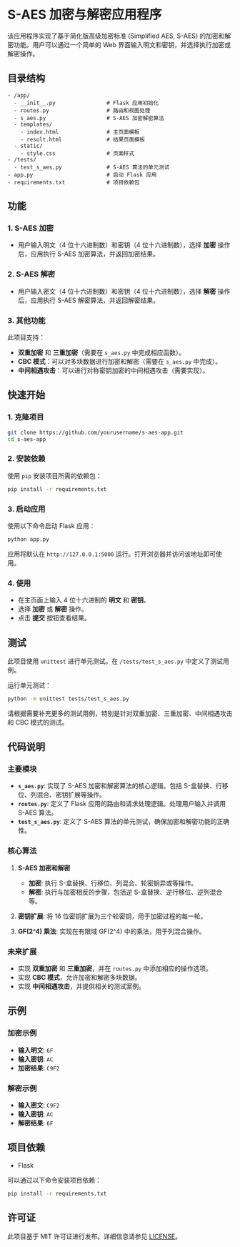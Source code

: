 # S-AES 加密与解密应用程序

该应用程序实现了基于简化版高级加密标准 (Simplified AES, S-AES) 的加密和解密功能。用户可以通过一个简单的 Web 界面输入明文和密钥，并选择执行加密或解密操作。

## 目录结构

```plaintext
- /app/
  - __init__.py                # Flask 应用初始化
  - routes.py                  # 路由和视图处理
  - s_aes.py                   # S-AES 加密解密算法
  - templates/
    - index.html               # 主页面模板
    - result.html              # 结果页面模板
  - static/
    - style.css                # 页面样式
- /tests/
  - test_s_aes.py              # S-AES 算法的单元测试
- app.py                       # 启动 Flask 应用
- requirements.txt             # 项目依赖包
```

## 功能

### 1. S-AES 加密
- 用户输入明文（4 位十六进制数）和密钥（4 位十六进制数），选择 **加密** 操作后，应用执行 S-AES 加密算法，并返回加密结果。

### 2. S-AES 解密
- 用户输入密文（4 位十六进制数）和密钥（4 位十六进制数），选择 **解密** 操作后，应用执行 S-AES 解密算法，并返回解密结果。

### 3. 其他功能
此项目支持：
- **双重加密** 和 **三重加密**（需要在 `s_aes.py` 中完成相应函数）。
- **CBC 模式**：可以对多块数据进行加密和解密（需要在 `s_aes.py` 中完成）。
- **中间相遇攻击**：可以进行对称密钥加密的中间相遇攻击（需要实现）。

## 快速开始

### 1. 克隆项目

```bash
git clone https://github.com/yourusername/s-aes-app.git
cd s-aes-app
```

### 2. 安装依赖

使用 `pip` 安装项目所需的依赖包：

```bash
pip install -r requirements.txt
```

### 3. 启动应用

使用以下命令启动 Flask 应用：

```bash
python app.py
```

应用将默认在 `http://127.0.0.1:5000` 运行。打开浏览器并访问该地址即可使用。

### 4. 使用

- 在主页面上输入 4 位十六进制的 **明文** 和 **密钥**。
- 选择 **加密** 或 **解密** 操作。
- 点击 **提交** 按钮查看结果。

## 测试

此项目使用 `unittest` 进行单元测试。在 `/tests/test_s_aes.py` 中定义了测试用例。

运行单元测试：

```bash
python -m unittest tests/test_s_aes.py
```

请根据需要补充更多的测试用例，特别是针对双重加密、三重加密、中间相遇攻击和 CBC 模式的测试。

## 代码说明

### 主要模块

- **`s_aes.py`**: 实现了 S-AES 加密和解密算法的核心逻辑。包括 S-盒替换、行移位、列混合、密钥扩展等操作。
- **`routes.py`**: 定义了 Flask 应用的路由和请求处理逻辑。处理用户输入并调用 S-AES 算法。
- **`test_s_aes.py`**: 定义了 S-AES 算法的单元测试，确保加密和解密功能的正确性。

### 核心算法

1. **S-AES 加密和解密**
   - **加密**: 执行 S-盒替换、行移位、列混合、轮密钥异或等操作。
   - **解密**: 执行与加密相反的步骤，包括逆 S-盒替换、逆行移位、逆列混合等。

2. **密钥扩展**: 将 16 位密钥扩展为三个轮密钥，用于加密过程的每一轮。

3. **GF(2^4) 乘法**: 实现在有限域 GF(2^4) 中的乘法，用于列混合操作。

### 未来扩展

- 实现 **双重加密** 和 **三重加密**，并在 `routes.py` 中添加相应的操作选项。
- 实现 **CBC 模式**，允许加密和解密多块数据。
- 实现 **中间相遇攻击**，并提供相关的测试案例。

## 示例

### 加密示例

- **输入明文**: `6F`
- **输入密钥**: `AC`
- **加密结果**: `C9F2`

### 解密示例

- **输入密文**: `C9F2`
- **输入密钥**: `AC`
- **解密结果**: `6F`

## 项目依赖

- Flask

可以通过以下命令安装项目依赖：

```bash
pip install -r requirements.txt
```


## 许可证

此项目基于 MIT 许可证进行发布。详细信息请参见 [LICENSE](LICENSE)。
